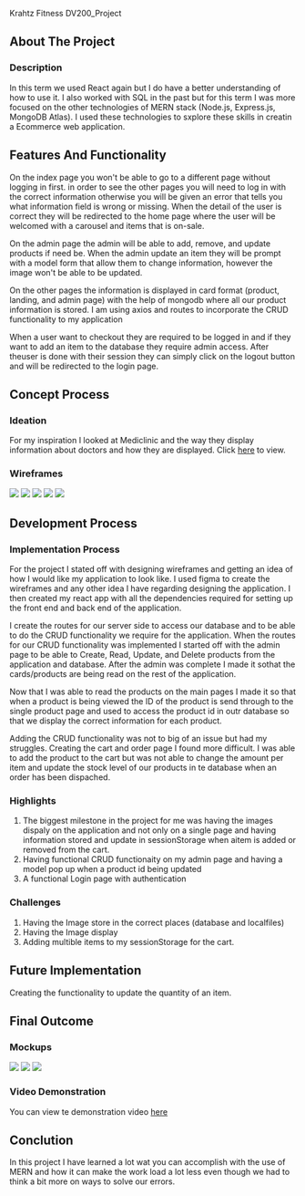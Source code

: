 Krahtz Fitness
DV200_Project
 
## About The Project
### Description
<p> 
In this term we used React again but I do have a better understanding of how to use it. I also worked with SQL in the past but for this term I was more focused on the other technologies of MERN stack (Node.js, Express.js, MongoDB Atlas). I used these technologies to sxplore these skills in creatin a Ecommerce web application.
</p>

## Features And Functionality
<p> On the index page you won't be able to go to a different page without logging in first. in order to see the other pages you will need to log in with the correct information otherwise you will be given an error that tells you what information field is wrong or missing. When the detail of the user is correct they will be redirected to the home page where the user will be welcomed with a carousel and items that is on-sale.</p>

<p> On the admin page the admin will be able to add, remove, and update products if need be. When the admin update an item they will be prompt with a model form that allow them to change information, however the image won't be able to be updated.</p>

<p>On the other pages the information is displayed in card format (product, landing, and admin page) with the help of mongodb where all our product information is stored. I am using axios and routes to incorporate the CRUD functionality to my application</p>

<p>When a user want to checkout they are required to be logged in and if they want to add an item to the database they require admin access. After theuser is done with their session they can simply click on the logout button and will be redirected to the login page.</p>

## Concept Process
<h3>Ideation</h3>
<p>For my inspiration I looked at Mediclinic and the way they display information about doctors and how they are displayed. Click <a href="https://www.mediclinic.co.za/en/corporate/find-a-doctor.html">here</a> to view.</p>
<h3>Wireframes</h3>
<img src="kf/client/src/images/wireframes/Login.png">
<img src="kf/client/src/images/wireframes/Home.png">
<img src="kf/client/src/images/wireframes/Product.png">
<img src="kf/client/src/images/wireframes/Admin Page - Inventory.png">
<img src="kf/client/src/images/wireframes/Single Product.png">

## Development Process
### Implementation Process
<p>
For the project I stated off with designing wireframes and getting an idea of how I would like my application to look like. I used figma to create the wireframes and any other idea I have regarding designing the application. I then created my react app with all the dependencies required for setting up the front end and back end of the application.
</p>
<p>
I create the routes for our server side to access our database and to be able to do the CRUD functionality we require for the application. When the routes for our CRUD functionality was implemented I started off with the admin page to be able to Create, Read, Update, and Delete products from the application and database. After the admin was complete I made it sothat the cards/products are being read on the rest of the application.
</p>
<p>
Now that I was able to read the products on the main pages I made it so that when a product is being viewed the ID of the product is send through to the single product page and used to access the product id in outr database so that we display the correct information for each product.
</p>
<p>
 Adding the CRUD functionality was not to big of an issue but had my struggles. Creating the cart and order page I found more difficult. I was able to add the product to the cart but was not able to change the amount per item and update the stock level of our products in te database when an order has been dispached.
</p>

<h3>Highlights</h3>
<ol>
 <li>
  The biggest milestone in the project for me was having the images dispaly on the application and not only on a single page and having information stored and update in sessionStorage when aitem is added or removed from the cart.
 </li>
 <li>Having functional CRUD functionaity on my admin page and having a model pop up when a product id being updated</li>
 <li>A functional Login page with authentication</li>
</ol>
<h3>Challenges</h3> 
<ol>
 <li>Having the Image store in the correct places (database and localfiles)</li>
 <li>Having the Image display</li>
 <li>Adding multible items to my sessionStorage for the cart.</li>
</ol>

## Future Implementation
<p>Creating the functionality to update the quantity of an item.</p>

## Final Outcome
### Mockups
<img src="kf/client/src/images/mockups/Mockup_1.png">
<img src="kf/client/src/images/mockups/Mockup_2.png">
<img src="kf/client/src/images/mockups/Mockup_3.png">

### Video Demonstration
<p>You can view te demonstration video <a href="https://drive.google.com/file/d/1JF4eZ0-_Qj262azdL5Sy5eT8T0fFMp6N/view?usp=drive_link">here</a></p>

## Conclution
<p>In this project I have learned a lot wat you can accomplish with the use of MERN and how it can make the work load a lot less even though we had to think a bit more on ways to solve our errors.</p>
